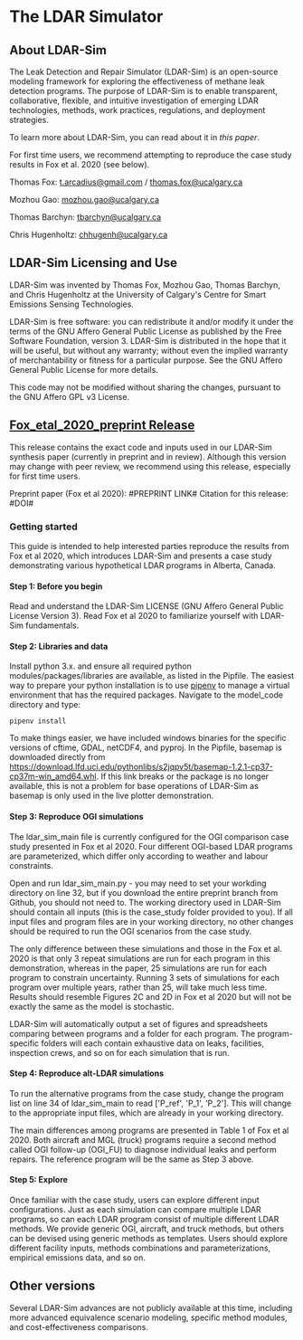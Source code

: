 # The LDAR Simulator
## About LDAR-Sim
The Leak Detection and Repair Simulator (LDAR-Sim) is an open-source modeling framework for exploring the effectiveness of methane leak detection programs. The purpose of LDAR-Sim is to enable transparent, collaborative, flexible, and intuitive investigation of emerging LDAR technologies, methods, work practices, regulations, and deployment strategies.

To learn more about LDAR-Sim, you can read about it in *this paper*.

For first time users, we recommend attempting to reproduce the case study results in Fox et al. 2020 (see below).

Thomas Fox: t.arcadius@gmail.com / thomas.fox@ucalgary.ca

Mozhou Gao: mozhou.gao@ucalgary.ca

Thomas Barchyn: tbarchyn@ucalgary.ca

Chris Hugenholtz: chhugenh@ucalgary.ca

## LDAR-Sim Licensing and Use
LDAR-Sim was invented by Thomas Fox, Mozhou Gao, Thomas Barchyn, and Chris Hugenholtz at the University of Calgary's Centre for Smart Emissions Sensing Technologies. 

LDAR-Sim is free software: you can redistribute it and/or modify it under the terms of the GNU Affero General Public License as published by the Free Software Foundation, version 3. LDAR-Sim is distributed in the hope that it will be useful, but without any warranty; without even the implied warranty of merchantability or fitness for a particular purpose. See the GNU Affero General Public License for more details.

This code may not be modified without sharing the changes, pursuant to the GNU Affero GPL v3 License.

## [Fox_etal_2020_preprint Release](https://github.com/tarcadius/LDAR_Sim/tree/Fox_etal_2020_preprint)
This release contains the exact code and inputs used in our LDAR-Sim synthesis paper (currently in preprint and in review). Although this version may change with peer review, we recommend using this release, especially for first time users.

Preprint paper (Fox et al 2020): #PREPRINT LINK#
Citation for this release: #DOI#

### Getting started
This guide is intended to help interested parties reproduce the results from Fox et al 2020, which introduces LDAR-Sim and presents a case study demonstrating various hypothetical LDAR programs in Alberta, Canada.

#### Step 1: Before you begin
Read and understand the LDAR-Sim LICENSE (GNU Affero General Public License Version 3).
Read Fox et al 2020 to familiarize yourself with LDAR-Sim fundamentals.

#### Step 2: Libraries and data
Install python 3.x. and ensure all required python modules/packages/libraries are available, as listed in the Pipfile.
The easiest way to prepare your python installation is to use [pipenv](https://pipenv.pypa.io/en/latest/) to manage a virtual environment that has the required packages. Navigate to the model_code directory and type: 

`pipenv install`

To make things easier, we have included windows binaries for the specific versions of cftime, GDAL, netCDF4, and pyproj. In the Pipfile, basemap is downloaded directly from https://download.lfd.uci.edu/pythonlibs/s2jqpv5t/basemap-1.2.1-cp37-cp37m-win_amd64.whl. If this link breaks or the package is no longer available, this is not a problem for base operations of LDAR-Sim as basemap is only used in the live plotter demonstration.

#### Step 3: Reproduce OGI simulations
The ldar_sim_main file is currently configured for the OGI comparison case study presented in Fox et al 2020. Four different OGI-based LDAR programs are parameterized, which differ only according to weather and labour constraints.

Open and run ldar_sim_main.py - you may need to set your workding directory on line 32, but if you download the entire preprint branch from Github, you should not need to. The working directory used in LDAR-Sim should contain all inputs (this is the case_study folder provided to you). If all input files and program files are in your working directory, no other changes should be required to run the OGI scenarios from the case study. 

The only difference between these simulations and those in the Fox et al. 2020 is that only 3 repeat simulations are run for each program in this demonstration, whereas in the paper, 25 simulations are run for each program to constrain uncertainty. Running 3 sets of simulations for each program over multiple years, rather than 25, will take much less time. Results should resemble Figures 2C and 2D in Fox et al 2020 but will not be exactly the same as the model is stochastic.

LDAR-Sim will automatically output a set of figures and spreadsheets comparing between programs and a folder for each program. The program-specific folders will each contain exhaustive data on leaks, facilities, inspection crews, and so on for each simulation that is run.

#### Step 4: Reproduce alt-LDAR simulations
To run the alternative programs from the case study, change the program list on line 34 of ldar_sim_main to read ['P_ref', 'P_1', 'P_2']. This will change to the appropriate input files, which are already in your working directory.

The main differences among programs are presented in Table 1 of Fox et al 2020. Both aircraft and MGL (truck) programs require a second method called OGI follow-up (OGI_FU) to diagnose individual leaks and perform repairs. The reference program will be the same as Step 3 above.

#### Step 5: Explore
Once familiar with the case study, users can explore different input configurations. Just as each simulation can compare multiple LDAR programs, so can each LDAR program consist of multiple different LDAR methods. We provide generic OGI, aircraft, and truck methods, but others can be devised using generic methods as templates. Users should explore different facility inputs, methods combinations and parameterizations, empirical emissions data, and so on.

## Other versions
Several LDAR-Sim advances are not publicly available at this time, including more advanced equivalence scenario modeling, specific method modules, and cost-effectiveness comparisons.
